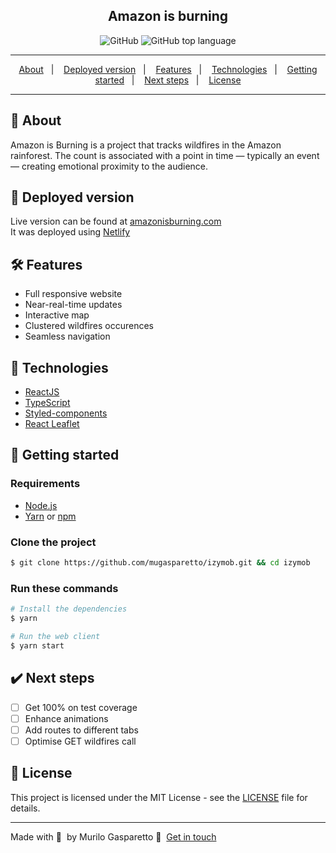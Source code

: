<div align="center">
  <h2>Amazon is burning</h2>
  <img alt="GitHub" src="https://img.shields.io/badge/license-MIT-green"> <img alt="GitHub top language" src="https://img.shields.io/github/languages/top/mugasparetto/amazonisburning-client">
</div>

------------

<p align="center">
  <a href="#pencil-about">About</a>&nbsp;&nbsp;&nbsp;|&nbsp;&nbsp;&nbsp;
  <a href="#link-deployed-version">Deployed version</a>&nbsp;&nbsp;&nbsp;|&nbsp;&nbsp;&nbsp;
  <a href="#hammer_and_wrench-features">Features</a>&nbsp;&nbsp;&nbsp;|&nbsp;&nbsp;&nbsp;
  <a href="#space_invader-technologies">Technologies</a>&nbsp;&nbsp;&nbsp;|&nbsp;&nbsp;&nbsp;
  <a href="#rocket-getting-started">Getting started</a>&nbsp;&nbsp;&nbsp;|&nbsp;&nbsp;&nbsp;
    <a href="#heavy_check_mark-next-steps">Next steps</a>&nbsp;&nbsp;&nbsp;|&nbsp;&nbsp;&nbsp;
  <a href="#page_facing_up-license">License</a>
</p>

------------

## :pencil: About
Amazon is Burning is a project that tracks wildfires in the Amazon rainforest. The count is associated with a point in time — typically an event — creating emotional proximity to the audience.

## :link: Deployed version
Live version can be found at [amazonisburning.com](https://amazonisburning.com/)<br />
It was deployed using [Netlify](https://www.netlify.com/)

## :hammer_and_wrench: Features
* Full responsive website
* Near-real-time updates
* Interactive map
* Clustered wildfires occurences
* Seamless navigation

## :space_invader: Technologies
- [ReactJS](https://reactjs.org/)
- [TypeScript](https://www.typescriptlang.org/)
- [Styled-components](https://styled-components.com/)
- [React Leaflet](https://react-leaflet.js.org/)

## :rocket: Getting started

### Requirements
- [Node.js](https://nodejs.org/en/)
- [Yarn](https://classic.yarnpkg.com/) or [npm](https://www.npmjs.com/)

### Clone the project
```bash
$ git clone https://github.com/mugasparetto/izymob.git && cd izymob
```

### Run these commands
```bash
# Install the dependencies
$ yarn

# Run the web client
$ yarn start
```

## :heavy_check_mark: Next steps
- [ ] Get 100% on test coverage
- [ ] Enhance animations
- [ ] Add routes to different tabs
- [ ] Optimise GET wildfires call

## :page_facing_up: License
This project is licensed under the MIT License - see the [LICENSE](LICENSE) file for details.

---

Made with 💜 &nbsp;by Murilo Gasparetto 👋 &nbsp;[Get in touch](https://www.linkedin.com/in/mugasparetto/)
